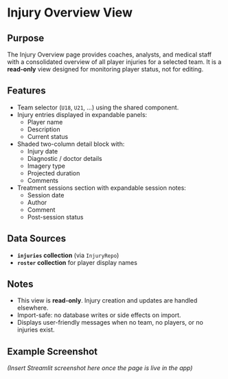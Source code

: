 # Injury Overview View

## Purpose
The Injury Overview page provides coaches, analysts, and medical staff with 
a consolidated overview of all player injuries for a selected team. It is a 
**read-only** view designed for monitoring player status, not for editing.

## Features
- Team selector (`U18`, `U21`, …) using the shared component.
- Injury entries displayed in expandable panels:
  - Player name
  - Description
  - Current status
- Shaded two-column detail block with:
  - Injury date
  - Diagnostic / doctor details
  - Imagery type
  - Projected duration
  - Comments
- Treatment sessions section with expandable session notes:
  - Session date
  - Author
  - Comment
  - Post-session status

## Data Sources
- **`injuries` collection** (via `InjuryRepo`)
- **`roster` collection** for player display names

## Notes
- This view is **read-only**. Injury creation and updates are handled elsewhere.
- Import-safe: no database writes or side effects on import.
- Displays user-friendly messages when no team, no players, or no injuries exist.

## Example Screenshot
*(Insert Streamlit screenshot here once the page is live in the app)*